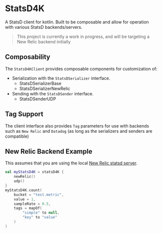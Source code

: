 # StatsD4K

A StatsD client for kotlin. Built to be composable and allow for operation with various StatsD backends/servers.

> This project is currently a work in progress, and will be targeting a New Relic backend initially

## Composability

The `StatsD4KClient` provides composable components for customization of:

- Serialization with the `StatsDSerializer` interface.
  - StatsDSerializerBase
  - StatsDSerializerNewRelic
- Sending with the `StatsDSender` interface.
  - StatsDSenderUDP

## Tag Support
The client interface also provides `Tag` parameters for use with backends such as `New Relic` and `Datadog` (as long as
the serializers and senders are compatible)

## New Relic Backend Example

This assumes that you are using the local [New Relic statsd server](https://docs.newrelic.com/docs/integrations/host-integrations/host-integrations-list/statsd-monitoring-integration-version-2/#install).

```kotlin
val myStatsD4K = statsD4K {
    newRelic()
    udp()
}
myStatsD4K.count(
    bucket = "test.metric",
    value = 1,
    sampleRate = 0.5,
    tags = mapOf(
        "simple" to null,
        "key" to "value"
    )
)
```


